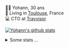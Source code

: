 <p>
  👨🏻 <bold>Yohann</bold>, 30 ans<br/>
  💼 Living in <a href="https://www.google.com/maps?q=toulouse">Toulouse</a>, France<br/>
  💻 CTO at <a href="https://trayvisor.com/">Trayvisor</a><br/>
</p>

<a href="https://github.com/anuraghazra/github-readme-stats"><img align="center" src="https://github-readme-stats-dviw-8taegaswk-yohann84ls-projects.vercel.app//api?username=yohann84L&show_icons=true&include_all_commits=true" alt="Yohann's github stats" /> </a>


<details>
  <summary>Some stats ...</summary><br/>
  

<!--START_SECTION:waka-->
![Code Time](http://img.shields.io/badge/Code%20Time-1%2C359%20hrs%2049%20mins-blue)

![Profile Views](http://img.shields.io/badge/Profile%20Views-0-blue)

**🐱 My GitHub Data** 

> 📦 441.0 kB Used in GitHub's Storage 
 > 
> 🏆 598 Contributions in the Year 2025
 > 
> 🚫 Not Opted to Hire
 > 
> 📜 26 Public Repositories 
 > 
> 🔑 21 Private Repositories 
 > 
**I'm an Early 🐤** 

```text
🌞 Morning                36668 commits       ███████░░░░░░░░░░░░░░░░░░   29.26 % 
🌆 Daytime                72890 commits       ███████████████░░░░░░░░░░   58.17 % 
🌃 Evening                15572 commits       ███░░░░░░░░░░░░░░░░░░░░░░   12.43 % 
🌙 Night                  172 commits         ░░░░░░░░░░░░░░░░░░░░░░░░░   00.14 % 
```
📅 **I'm Most Productive on Thursday** 

```text
Monday                   24306 commits       █████░░░░░░░░░░░░░░░░░░░░   19.40 % 
Tuesday                  23551 commits       █████░░░░░░░░░░░░░░░░░░░░   18.80 % 
Wednesday                25167 commits       █████░░░░░░░░░░░░░░░░░░░░   20.09 % 
Thursday                 25203 commits       █████░░░░░░░░░░░░░░░░░░░░   20.11 % 
Friday                   24796 commits       █████░░░░░░░░░░░░░░░░░░░░   19.79 % 
Saturday                 928 commits         ░░░░░░░░░░░░░░░░░░░░░░░░░   00.74 % 
Sunday                   1351 commits        ░░░░░░░░░░░░░░░░░░░░░░░░░   01.08 % 
```


📊 **This Week I Spent My Time On** 

```text
🕑︎ Time Zone: Europe/Paris

💬 Programming Languages: 
Image (svg)              11 hrs 1 min        ████████████████████░░░░░   79.30 % 
Other                    2 hrs 52 mins       █████░░░░░░░░░░░░░░░░░░░░   20.70 % 

🔥 Editors: 
Zed                      13 hrs 30 mins      ████████████████████████░   97.12 % 
Zoom                     18 mins             █░░░░░░░░░░░░░░░░░░░░░░░░   02.20 % 
Figma                    5 mins              ░░░░░░░░░░░░░░░░░░░░░░░░░   00.68 % 

💻 Operating System: 
Mac                      13 hrs 54 mins      █████████████████████████   100.00 % 
```

**I Mostly Code in Python** 

```text
Python                   27 repos            ██████████████░░░░░░░░░░░   55.10 % 
Jupyter Notebook         4 repos             ██░░░░░░░░░░░░░░░░░░░░░░░   08.16 % 
JavaScript               3 repos             ██░░░░░░░░░░░░░░░░░░░░░░░   06.12 % 
HTML                     2 repos             █░░░░░░░░░░░░░░░░░░░░░░░░   04.08 % 
Shell                    1 repo              █░░░░░░░░░░░░░░░░░░░░░░░░   02.04 % 
```




 Last Updated on 13/09/2025 00:40:40 UTC
<!--END_SECTION:waka-->
